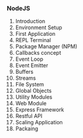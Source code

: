 ### NodeJS 

1. Introduction			
2. Environment Setup
3. First Application
4. REPL Terminal
5. Package Manager (NPM)
6. Callbacks concept
7. Event Loop
8. Event Emitter
9. Buffers
10. Streams
11. File System
12. Global Objects
13. Utility Modules
14. Web Module
15. Express Framework
16. Restful API
17. Scaling Application
18. Packaing

